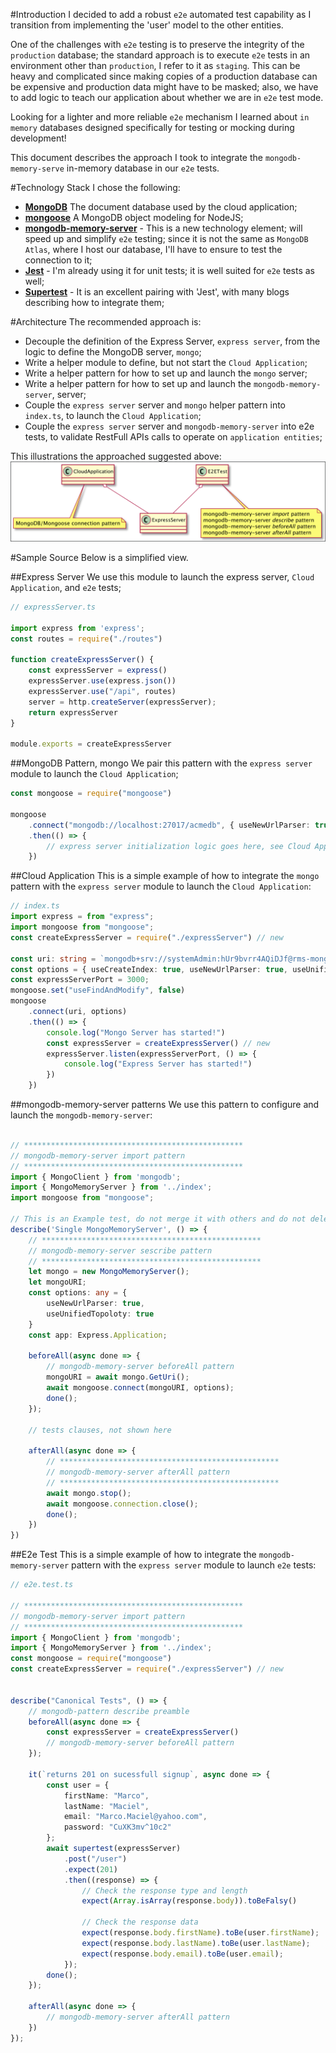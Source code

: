 #Introduction
I decided to add a robust `e2e` automated test capability as I transition from implementing the 'user' model to the other entities.

One of the challenges with `e2e` testing is to preserve the integrity of the `production` database; the standard approach is to execute `e2e` tests in an environment other than `production`, I refer to it as `staging`. This can be heavy and complicated since making copies of a production database can be expensive and production data might have to be masked; also, we  have to add logic to teach our application about whether we are in `e2e` test mode.

Looking for a lighter and more reliable `e2e` mechanism I learned about `in memory` databases designed specifically  for testing or mocking during development!

This document describes the approach I took to integrate the `mongodb-memory-serve` in-memory database in our `e2e` tests.

#Technology Stack
I chose the following:
* **[MongoDB](https://www.mongodb.com/)** The document database used by the cloud application;
* **[mongoose](https://www.npmjs.com/package/mongoose)** A MongoDB object modeling for NodeJS;
* **[mongodb-memory-server](https://www.npmjs.com/package/mongodb-memory-server)** - This is a new technology element; will speed up and simplify `e2e` testing; since it is not the same as `MongoDB Atlas`, where I host our database, I'll have to ensure to test the connection to it;
* **[Jest](https://jestjs.io/)** - I'm already using it for unit tests; it is well suited for `e2e` tests as well;
* **[Supertest](https://www.npmjs.com/package/supertest)**  - It is an excellent pairing with 'Jest', with many blogs describing how to integrate them;

#Architecture
The recommended approach is:
* Decouple the definition of the Express Server, `express server`, from the logic to define the MongoDB server, `mongo`;
* Write a helper module to define, but not start the `Cloud Application`;
* Write a helper pattern for how to set up and launch the `mongo` server;
* Write a helper pattern for how to set up and launch the `mongodb-memory-server`, server;
* Couple the `express server` server and `mongo` helper pattern into `index.ts`, to launch the `Cloud Application`;
* Couple the `express server` server and `mongodb-memory-server` into e2e tests, to validate RestFull APIs calls to operate on `application entities`;

This illustrations the approached suggested above:
![Alt text](./images/e2e-1.png)

#Sample Source
Below is a simplified view.

##Express Server
We use this module to launch the express server,  `Cloud Application`, and `e2e` tests;
````typescript
// expressServer.ts

import express from 'express';
const routes = require("./routes")

function createExpressServer() {
	const expressServer = express()
	expressServer.use(express.json())
	expressServer.use("/api", routes)
	server = http.createServer(expressServer);
	return expressServer
}

module.exports = createExpressServer
````
##MongoDB Pattern,  mongo
We pair this pattern with the `express server` module to launch the `Cloud Application`;
````typescript
const mongoose = require("mongoose")

mongoose
	.connect("mongodb://localhost:27017/acmedb", { useNewUrlParser: true })
	.then(() => {
		// express server initialization logic goes here, see Cloud Application
	})
````

##Cloud Application
This is a simple example of how to integrate the `mongo` pattern with the `express server` module to launch the `Cloud Application`:
````typescript
// index.ts
import express = from "express";
import mongoose from "mongoose";
const createExpressServer = require("./expressServer") // new

const uri: string = `mongodb+srv://systemAdmin:hUr9bvrr4AQiDJf@rms-mongo-cluster-chess.z4pdw.mongodb.net/swiss-pairing}`;
const options = { useCreateIndex: true, useNewUrlParser: true, useUnifiedTopology: true }
const expressServerPort = 3000;
mongoose.set("useFindAndModify", false)
mongoose
	.connect(uri, options)
	.then(() => {
		console.log("Mongo Server has started!")
		const expressServer = createExpressServer() // new
		expressServer.listen(expressServerPort, () => {
			console.log("Express Server has started!")
		})
	})
````

##mongodb-memory-server patterns
We use this pattern to configure and launch the `mongodb-memory-server`:
````typescript

// *************************************************
// mongodb-memory-server import pattern
// *************************************************
import { MongoClient } from 'mongodb';
import { MongoMemoryServer } from '../index';
import mongoose from "mongoose";

// This is an Example test, do not merge it with others and do not delete this file
describe('Single MongoMemoryServer', () => {
	// *************************************************
	// mongodb-memory-server sescribe pattern
    // *************************************************
	let mongo = new MongoMemoryServer();
	let mongoURI;
	const options: any = {
		useNewUrlParser: true,
		useUnifiedTopoloty: true
	}
	const app: Express.Application;
	
	beforeAll(async done => {
		// mongodb-memory-server beforeAll pattern
		mongoURI = await mongo.GetUri();
		await mongoose.connect(mongoURI, options);
		done();
	});

	// tests clauses, not shown here

	afterAll(async done => {
		// *************************************************
		// mongodb-memory-server afterAll pattern
		// *************************************************
		await mongo.stop();
		await mongoose.connection.close();
		done();
	})
})
````

##E2e Test
This is a simple example of how to integrate the `mongodb-memory-server` pattern with the `express server` module to launch `e2e` tests:
````typescript
// e2e.test.ts

// *************************************************
// mongodb-memory-server import pattern
// *************************************************
import { MongoClient } from 'mongodb';
import { MongoMemoryServer } from '../index';
const mongoose = require("mongoose")
const createExpressServer = require("./expressServer") // new


describe("Canonical Tests", () => {
	// mongodb-pattern describe preamble
	beforeAll(async done => {
		const expressServer = createExpressServer()
		// mongodb-memory-server beforeAll pattern
	});
	
    it(`returns 201 on sucessfull signup`, async done => {
        const user = {
            firstName: "Marco",
            lastName: "Maciel",
            email: "Marco.Maciel@yahoo.com",
            password: "CuXK3mv^10c2"
        };
        await supertest(expressServer)
            .post("/user")
            .expect(201)
            .then((response) => {
                // Check the response type and length
                expect(Array.isArray(response.body)).toBeFalsy()
                 
                // Check the response data
                expect(response.body.firstName).toBe(user.firstName);
                expect(response.body.lastName).toBe(user.lastName);
                expect(response.body.email).toBe(user.email);
            });
        done();
	});
    
	afterAll(async done => {
		// mongodb-memory-server afterAll pattern
	})
});
````